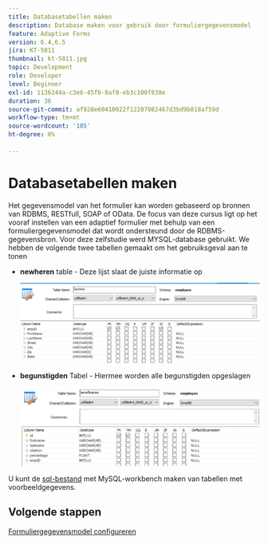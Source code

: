 ```yaml
---
title: Databasetabellen maken
description: Database maken voor gebruik door formuliergegevensmodel
feature: Adaptive Forms
version: 6.4,6.5
jira: KT-5811
thumbnail: kt-5811.jpg
topic: Development
role: Developer
level: Beginner
exl-id: 1136244a-c3e6-45f6-8af8-eb3c100f838e
duration: 36
source-git-commit: af928e60410022f12207082467d3bd9b818af59d
workflow-type: tm+mt
source-wordcount: '105'
ht-degree: 0%

---
```


# Databasetabellen maken

Het gegevensmodel van het formulier kan worden gebaseerd op bronnen van RDBMS, RESTfull, SOAP of OData. De focus van deze cursus ligt op het vooraf instellen van een adaptief formulier met behulp van een formuliergegevensmodel dat wordt ondersteund door de RDBMS-gegevensbron. Voor deze zelfstudie werd MYSQL-database gebruikt. We hebben de volgende twee tabellen gemaakt om het gebruiksgeval aan te tonen

* **newheren** table - Deze lijst slaat de juiste informatie op

  ![newheren](assets/newhire-table.png)


* **begunstigden** Tabel - Hiermee worden alle begunstigden opgeslagen

  ![begunstigden](assets/beneficiaries-table.png)

U kunt de [sql-bestand](assets/db-schema.sql) met MySQL-workbench maken van tabellen met voorbeeldgegevens.

## Volgende stappen

[Formuliergegevensmodel configureren](./configuring-form-data-model.md)
